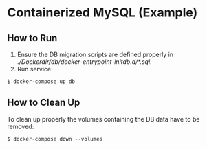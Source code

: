 # Containerized MySQL (Example)

## How to Run

1. Ensure the DB migration scripts are defined properly in _./Dockerdir/db/docker-entrypoint-initdb.d/*.sql_.
2. Run service:
```
$ docker-compose up db
```

## How to Clean Up

To clean up properly the volumes containing the DB data have to be removed:
```
$ docker-compose down --volumes
```
